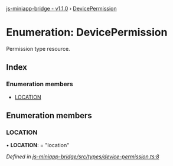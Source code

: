[js-miniapp-bridge - v1.1.0](../README.md) › [DevicePermission](devicepermission.md)

# Enumeration: DevicePermission

Permission type resource.

## Index

### Enumeration members

* [LOCATION](devicepermission.md#location)

## Enumeration members

###  LOCATION

• **LOCATION**: = "location"

*Defined in [js-miniapp-bridge/src/types/device-permission.ts:8](https://github.com/rakutentech/js-miniapp/blob/05cfcd6/js-miniapp-bridge/src/types/device-permission.ts#L8)*
